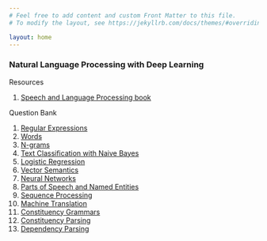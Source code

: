 ```yaml
---
# Feel free to add content and custom Front Matter to this file.
# To modify the layout, see https://jekyllrb.com/docs/themes/#overriding-theme-defaults

layout: home
---
```


### Natural Language Processing with Deep Learning

Resources
1. [Speech and Language Processing book](https://web.stanford.edu/~jurafsky/slp3/)

Question Bank
1. [Regular Expressions](/nlpqb/regex.md)
1. [Words](/nlpqb/words.md)
1. [N-grams](/nlpqb/ngrams.md)
1. [Text Classification with Naive Bayes](/nlpqb/bayes.md)
1. [Logistic Regression](/nlpqb/lr.md)
1. [Vector Semantics](/nlpqb/vectors.md)
1. [Neural Networks](/nlpqb/nn.md)
1. [Parts of Speech and Named Entities](/nlpqb/pos_ner.md)
1. [Sequence Processing](/nlpqb/seq.md)
1. [Machine Translation](/nlpqb/mt.md)
1. [Constituency Grammars](/nlpqb/grammars.md)
1. [Constituency Parsing](/nlpqb/parsing.md)
1. [Dependency Parsing](/nlpqb/dep.md)